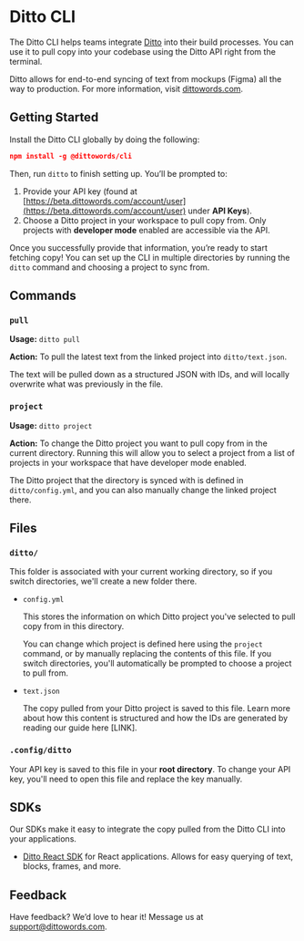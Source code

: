 # Ditto CLI

The Ditto CLI helps teams integrate [Ditto](https://dittowords.com/) into their build processes. You can use it to pull copy  into your codebase using the Ditto API right from the terminal.

Ditto allows for end-to-end syncing of text from mockups (Figma) all the way to production. For more information, visit [dittowords.com](http://dittowords.com).

## Getting Started

Install the Ditto CLI globally by doing the following:

```json
npm install -g @dittowords/cli
```

Then, run `ditto` to finish setting up. You’ll be prompted to:

1. Provide your API key (found at [https://beta.dittowords.com/account/user](https://beta.dittowords.com/account/user) under **API Keys**).
2. Choose a Ditto project in your workspace to pull copy from. Only projects with **developer mode** enabled are accessible via the API.

Once you successfully provide that information, you’re ready to start fetching copy! You can set up the CLI in multiple directories by running the `ditto` command and choosing a project to sync from.

## Commands

### `pull`

**Usage:** `ditto pull`

**Action:** To pull the latest text from the linked project into `ditto/text.json`.

The text will be pulled down as a structured JSON with IDs, and will locally overwrite what was previously in the file.

### `project`

**Usage:** `ditto project`

**Action:** To change the Ditto project you want to pull copy from in the current directory. Running this will allow you to select a project from a list of projects in your workspace that have developer mode enabled.

The Ditto project that the directory is synced with is defined in  `ditto/config.yml`, and you can also manually change the linked project there.

## Files

### `ditto/`

This folder is associated with your current working directory, so if you switch directories, we'll create a new folder there.

- `config.yml`

    This stores the information on which Ditto project you've selected to pull copy from in this directory.

    You can change which project is defined here using the `project` command, or by manually replacing the contents of this file. If you switch directories, you'll automatically be prompted to choose a project to pull from.

- `text.json`

    The copy pulled from your Ditto project is saved to this file. Learn more about how this content is structured and how the IDs are generated by reading our guide here [LINK].

### `.config/ditto`

Your API key is saved to this file in your **root directory**. To change your API key, you'll need to open this file and replace the key manually.

## SDKs

Our SDKs make it easy to integrate the copy pulled from the Ditto CLI into your applications.

- [Ditto React SDK](https://www.npmjs.com/package/ditto-react) for React applications. Allows for easy querying of text, blocks, frames, and more.

## Feedback

Have feedback? We’d love to hear it! Message us at [support@dittowords.com](mailto:support@dittowords.com).

